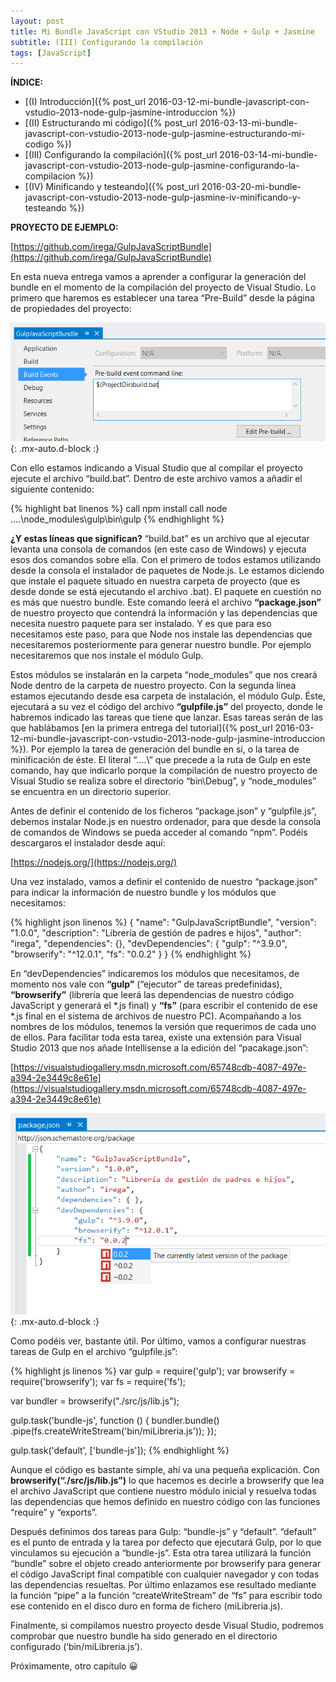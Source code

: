 ```yaml
---
layout: post
title: Mi Bundle JavaScript con VStudio 2013 + Node + Gulp + Jasmine
subtitle: (III) Configurando la compilación
tags: [JavaScript]
---
```


**ÍNDICE:**
- [(I) Introducción]({% post_url 2016-03-12-mi-bundle-javascript-con-vstudio-2013-node-gulp-jasmine-introduccion %})
- [(II) Estructurando mi código]({% post_url 2016-03-13-mi-bundle-javascript-con-vstudio-2013-node-gulp-jasmine-estructurando-mi-codigo %})
- [(III) Configurando la compilación]({% post_url 2016-03-14-mi-bundle-javascript-con-vstudio-2013-node-gulp-jasmine-configurando-la-compilacion %})
- [(IV) Minificando y testeando]({% post_url 2016-03-20-mi-bundle-javascript-con-vstudio-2013-node-gulp-jasmine-iv-minificando-y-testeando %})

**PROYECTO DE EJEMPLO:**

[https://github.com/irega/GulpJavaScriptBundle](https://github.com/irega/GulpJavaScriptBundle)

En esta nueva entrega vamos a aprender a configurar la generación del bundle en el momento de la compilación del proyecto de Visual Studio. Lo primero que haremos es establecer una tarea “Pre-Build” desde la página de propiedades del proyecto:

![Pre-build event config](/assets/img/gulp_prebuild_event.png){: .mx-auto.d-block :}

Con ello estamos indicando a Visual Studio que al compilar el proyecto ejecute el archivo “build.bat”. Dentro de este archivo vamos a añadir el siguiente contenido:

{% highlight bat linenos %}
call npm install
call node ..\..\node_modules\gulp\bin\gulp
{% endhighlight %}

**¿Y estas líneas que significan?** “build.bat” es un archivo que al ejecutar levanta una consola de comandos (en este caso de Windows) y ejecuta esos dos comandos sobre ella. Con el primero de todos estamos utilizando desde la consola el instalador de paquetes de Node.js. Le estamos diciendo que instale el paquete situado en nuestra carpeta de proyecto (que es desde donde se está ejecutando el archivo .bat). El paquete en cuestión no es más que nuestro bundle. Este comando leerá el archivo **“package.json”** de nuestro proyecto que contendrá la información y las dependencias que necesita nuestro paquete para ser instalado. Y es que para eso necesitamos este paso, para que Node nos instale las dependencias que necesitaremos posteriormente para generar nuestro bundle. Por ejemplo necesitaremos que nos instale el módulo Gulp.

Estos módulos se instalarán en la carpeta “node_modules” que nos creará Node dentro de la carpeta de nuestro proyecto. Con la segunda línea estamos ejecutando desde esa carpeta de instalación, el módulo Gulp. Éste, ejecutará a su vez el código del archivo **“gulpfile.js”** del proyecto, donde le habremos indicado las tareas que tiene que lanzar. Esas tareas serán de las que hablábamos [en la primera entrega del tutorial]({% post_url 2016-03-12-mi-bundle-javascript-con-vstudio-2013-node-gulp-jasmine-introduccion %}). Por ejemplo la tarea de generación del bundle en sí, o la tarea de minificación de éste. El literal “..\..\” que precede a la ruta de Gulp en este comando, hay que indicarlo porque la compilación de nuestro proyecto de Visual Studio se realiza sobre el directorio “bin\Debug”, y “node_modules” se encuentra en un directorio superior.

Antes de definir el contenido de los ficheros “package.json” y “gulpfile.js”, debemos instalar Node.js en nuestro ordenador, para que desde la consola de comandos de Windows se pueda acceder al comando “npm”. Podéis descargaros el instalador desde aquí:

[https://nodejs.org/](https://nodejs.org/)

Una vez instalado, vamos a definir el contenido de nuestro “package.json” para indicar la información de nuestro bundle y los módulos que necesitamos:

{% highlight json linenos %}
{
  "name": "GulpJavaScriptBundle",
  "version": "1.0.0",
  "description": "Librería de gestión de padres e hijos",
  "author": "irega",
  "dependencies": {},
  "devDependencies": {
    "gulp": "^3.9.0",
    "browserify": "^12.0.1",
    "fs": "0.0.2"
  }
}
{% endhighlight %}

En “devDependencies” indicaremos los módulos que necesitamos, de momento nos vale con **“gulp”** (“ejecutor” de tareas predefinidas), **“browserify”** (librería que leerá las dependencias de nuestro código JavaScript y generará el *.js final) y **“fs”** (para escribir el contenido de ese *.js final en el sistema de archivos de nuestro PC). Acompañando a los nombres de los módulos, tenemos la versión que requerimos de cada uno de ellos. Para facilitar toda esta tarea, existe una extensión para Visual Studio 2013 que nos añade Intellisense a la edición del “pacakage.json”:

[https://visualstudiogallery.msdn.microsoft.com/65748cdb-4087-497e-a394-2e3449c8e61e](https://visualstudiogallery.msdn.microsoft.com/65748cdb-4087-497e-a394-2e3449c8e61e)

![Package.json intellisense](/assets/img/js_bundle_package_json.png){: .mx-auto.d-block :}

Como podéis ver, bastante útil. Por último, vamos a configurar nuestras tareas de Gulp en el archivo “gulpfile.js”:

{% highlight js linenos %}
var gulp = require('gulp');
var browserify = require('browserify');
var fs = require('fs');
 
var bundler = browserify("./src/js/lib.js");
 
gulp.task('bundle-js', function () {
    bundler.bundle()
    .pipe(fs.createWriteStream('bin/miLibreria.js'));
});
 
gulp.task('default', ['bundle-js']);
{% endhighlight %}

Aunque el código es bastante simple, ahí va una pequeña explicación. Con **browserify(“./src/js/lib.js”)** lo que hacemos es decirle a browserify que lea el archivo JavaScript que contiene nuestro módulo inicial y resuelva todas las dependencias que hemos definido en nuestro código con las funciones “require” y “exports”.

Después definimos dos tareas para Gulp: “bundle-js” y “default”. “default” es el punto de entrada y la tarea por defecto que ejecutará Gulp, por lo que vinculamos su ejecución a “bundle-js”. Esta otra tarea utilizará la función “bundle” sobre el objeto creado anteriormente por browserify para generar el código JavaScript final compatible con cualquier navegador y con todas las dependencias resueltas. Por último enlazamos ese resultado mediante la función “pipe” a la función “createWriteStream” de “fs” para escribir todo ese contenido en el disco duro en forma de fichero (miLibreria.js).

Finalmente, si compilamos nuestro proyecto desde Visual Studio, podremos comprobar que nuestro bundle ha sido generado en el directorio configurado (‘bin/miLibreria.js’).

Próximamente, otro capítulo 😀